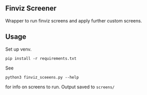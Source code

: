 ## Finviz Screener

Wrapper to run finviz screens and apply further custom screens.


## Usage

Set up venv.

```
pip install -r requirements.txt
```

See

```
python3 finviz_sceeens.py --help
```

for info on screens to run. Output saved to `screens/`